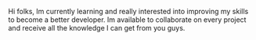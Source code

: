 Hi folks, Im currently learning and really interested into improving my skills to become a better developer.
Im available to collaborate on every project and receive all the knowledge I can get from you guys. 
